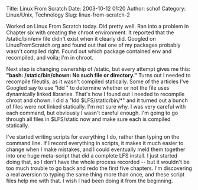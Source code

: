 Title: Linux From Scratch
Date: 2003-10-12 01:20
Author: schof
Category: Linux/Unix, Technology
Slug: linux-from-scratch-2

Worked on Linux From Scratch today. Did pretty well. Ran into a problem
in Chapter six with creating the chroot environment. It reported that
the /static/bin/env file didn't exist when it clearly did. Googled on
LinuxFromScratch.org and found out that one of my packages probably
wasn't compiled right. Found out which package contained env and
recompiled, and voila; I'm in chroot.

Next step is changing ownership of /static, but every attempt gives me
this: **"bash: /static/bin/chown: No such file or directory."** Turns
out I needed to recompile fileutils, as it wasn't compiled statically.
Some of the articles I've Googled say to use "ldd " to determine whether
or not the file uses dynamically linked libraries. That's how I found
out I needed to recompile chroot and chown. I did a "ldd
\$LFS/static/bin/\*" and it turned out a bunch of files were not linked
statically. I'm not sure why. I was very careful with each command, but
obviously I wasn't careful enough. I'm going to go through all files in
\$LFS/static now and make sure each is compiled statically.

I've started writing scripts for everything I do, rather than typing on
the command line. If I record everything in scripts, it makes it much
easier to change when I make mistakes, and I could eventually meld them
together into one huge meta-script that did a complete LFS install. I
just started doing that, so I don't have the whole process recorded --
but it wouldn't be too much trouble to go back and redo the first five
chapters. I'm discovering a real aversion to typing the same thing more
than once, and these script files help me with that. I wish I had been
doing it from the beginning.

<div class="blogger-post-footer">

<img alt width="1" height="1"></img>

</div>
